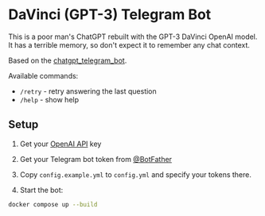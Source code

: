 # DaVinci (GPT-3) Telegram Bot

This is a poor man's ChatGPT rebuilt with the GPT-3 DaVinci OpenAI model. It has a terrible memory, so don't expect it to remember any chat context.

Based on the [chatgpt_telegram_bot](https://github.com/karfly/chatgpt_telegram_bot).

Available commands:

-   `/retry` - retry answering the last question
-   `/help` - show help

## Setup

1. Get your [OpenAI API](https://openai.com/api/) key

2. Get your Telegram bot token from [@BotFather](https://t.me/BotFather)

3. Copy `config.example.yml` to `config.yml` and specify your tokens there.

4. Start the bot:

```bash
docker compose up --build
```

